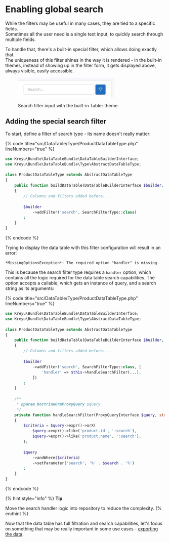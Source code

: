 # Enabling global search

While the filters may be useful in many cases, they are tied to a specific fields.\
Sometimes all the user need is a single text input, to quickly search through multiple fields.

To handle that, there's a built-in special filter, which allows doing exactly that. \
The uniqueness of this filter shines in the way it is rendered - in the built-in themes, instead of showing up in the filter form, it gets displayed above, always visible, easily accessible.

<figure><img src="../.gitbook/assets/image (1) (1).png" alt=""><figcaption><p>Search filter input with the built-in Tabler theme</p></figcaption></figure>

## Adding the special search filter

To start, define a filter of search type - its name doesn't really matter:

{% code title="src/DataTable/Type/ProductDataTableType.php" lineNumbers="true" %}
```php
use Kreyu\Bundle\DataTableBundle\DataTableBuilderInterface;
use Kreyu\Bundle\DataTableBundle\Type\AbstractDataTableType;

class ProductDataTableType extends AbstractDataTableType
{
    public function buildDataTable(DataTableBuilderInterface $builder, array $options): void
    {
        // Columns and filters added before...
        
        $builder
            ->addFilter('search', SearchFilterType::class)
        ;
    }
}
```
{% endcode %}

Trying to display the data table with this filter configuration will result in an error:

```markup
*MissingOptionsException*: The required option "handler" is missing.
```

This is because the search filter type requires a `handler` option, which contains all the logic required for the data table search capabilities. The option accepts a callable, which gets an instance of query, and a search string as its arguments:

{% code title="src/DataTable/Type/ProductDataTableType.php" lineNumbers="true" %}
```php
use Kreyu\Bundle\DataTableBundle\DataTableBuilderInterface;
use Kreyu\Bundle\DataTableBundle\Type\AbstractDataTableType;

class ProductDataTableType extends AbstractDataTableType
{
    public function buildDataTable(DataTableBuilderInterface $builder, array $options): void
    {
        // Columns and filters added before...
        
        $builder
            ->addFilter('search', SearchFilterType::class, [
                'handler' => $this->handleSearchFilter(...),
            ])
        ;
    }
    
    /**
     * @param DoctrineOrmProxyQuery $query
     */
    private function handleSearchFilter(ProxyQueryInterface $query, string $search): void
    {
        $criteria = $query->expr()->orX(
            $query->expr()->like('product.id', ':search'),
            $query->expr()->like('product.name', ':search'),
        );
        
        $query
            ->andWhere($criteria)
            ->setParameter('search', '%' . $search . '%')
        ;
    }
}
```
{% endcode %}

{% hint style="info" %}
**Tip**

Move the search handler logic into repository to reduce the complexity.
{% endhint %}

Now that the data table has full filtration and search capabilities, let's focus on something that may be really important in some use cases - [exporting the data](exporting-the-data.md).
